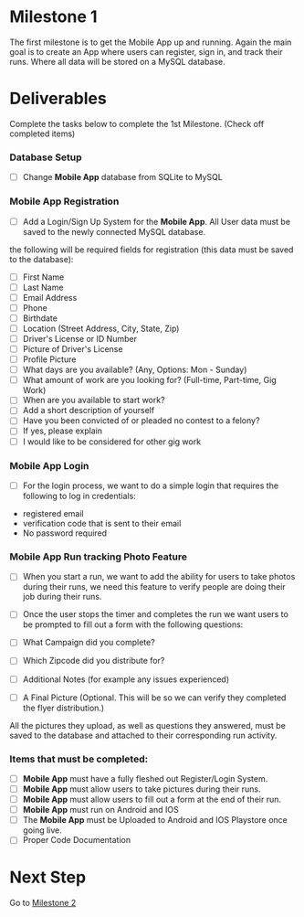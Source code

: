 # Milestone 1
The first milestone is to get the Mobile App up and running. Again the main goal is to create an App where users can register, sign in, and track their runs. Where all data will be stored on a MySQL database.

# Deliverables
Complete the tasks below to complete the 1st Milestone. (Check off completed items)

### Database Setup
- [ ] Change **Mobile App** database from SQLite to MySQL

### Mobile App Registration
- [ ] Add a Login/Sign Up System  for the **Mobile App**. All User data must be saved to the newly connected MySQL database.

the following will be required fields for registration (this data must be saved to the database): 
- [ ] First Name
- [ ] Last Name
- [ ] Email Address
- [ ] Phone
- [ ] Birthdate
- [ ] Location (Street Address, City, State, Zip) 
- [ ] Driver's License or ID Number
- [ ] Picture of Driver's License
- [ ] Profile Picture
- [ ] What days are you available? (Any, Options: Mon - Sunday)
- [ ] What amount of work are you looking for? (Full-time, Part-time, Gig Work)
- [ ] When are you available to start work?
- [ ] Add a short description of yourself
- [ ] Have you been convicted of or pleaded no contest to a felony?
- [ ] If yes, please explain
- [ ] I would like to be considered for other gig work 

### Mobile App Login
- [ ] For the login process, we want to do a simple login that requires the following to log in credentials:
- registered email
- verification code that is sent to their email
- No password required 

### Mobile App Run tracking Photo Feature
- [ ] When you start a run, we want to add the ability for users to take photos during their runs, we need this feature to verify people are doing their job during their runs.

- [ ] Once the user stops the timer and completes the run we want users to be prompted to fill out a form with the following questions:
- [ ] What Campaign did you complete?
- [ ] Which Zipcode did you distribute for?
- [ ] Additional Notes (for example any issues experienced)
- [ ] A Final Picture (Optional. This will be so we can verify they completed the flyer distribution.)

All the pictures they upload, as well as questions they answered, must be saved to the database and attached to their corresponding run activity.

### Items that must be completed:
- [ ] **Mobile App** must have a fully fleshed out Register/Login System.
- [ ] **Mobile App** must allow users to take pictures during their runs.
- [ ] **Mobile App** must allow users to fill out a form at the end of their run. 
- [ ] **Mobile App** must run on Android and IOS
- [ ] The **Mobile App** must be Uploaded to Android and IOS Playstore once going live.
- [ ] Proper Code Documentation

# Next Step
Go to [Milestone 2](https://github.com/702Padmin/Flyertap-Distributor/blob/dev/Milestone2.md)

